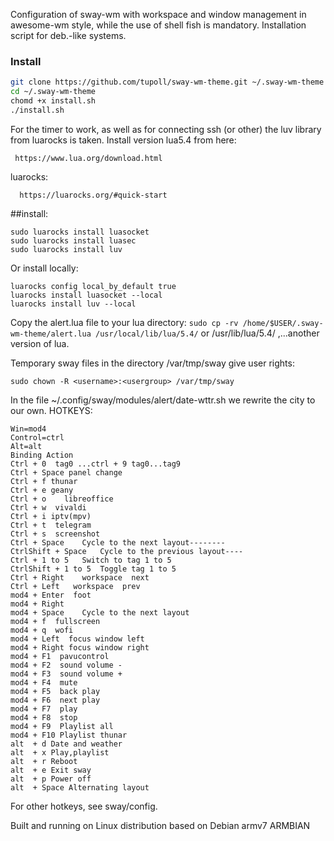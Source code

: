 Configuration of sway-wm with workspace and window management in awesome-wm style,
 while the use of shell fish is mandatory.
Installation script for deb.-like systems.
### Install

```bash
git clone https://github.com/tupoll/sway-wm-theme.git ~/.sway-wm-theme
cd ~/.sway-wm-theme
chomd +x install.sh
./install.sh
```

For the timer to work, as well as for connecting ssh (or other)
the luv library from luarocks is taken.
Install version lua5.4 from here:
```
 https://www.lua.org/download.html
``` 
luarocks:
```
  https://luarocks.org/#quick-start
```
##install:
```
sudo luarocks install luasocket
sudo luarocks install luasec
sudo luarocks install luv
```
Or install locally:
```
luarocks config local_by_default true
luarocks install luasocket --local
luarocks install luv --local
```
Copy the alert.lua file to your lua directory:
``
sudo cp -rv /home/$USER/.sway-wm-theme/alert.lua /usr/local/lib/lua/5.4/
``
or /usr/lib/lua/5.4/ ,...another version of lua.

Temporary sway files in the directory /var/tmp/sway
give user rights:
```
sudo chown -R <username>:<usergroup> /var/tmp/sway
```
In the file ~/.config/sway/modules/alert/date-wttr.sh we rewrite the city
to our own.
HOTKEYS:
```
Win=mod4
Control=ctrl
Alt=alt
Binding	Action
Ctrl + 0  tag0 ...ctrl + 9 tag0...tag9 
Ctrl + Space panel change
Ctrl + f thunar
Ctrl + e geany
Ctrl + o	libreoffice
Ctrl + w  vivaldi
Ctrl + i iptv(mpv)
Ctrl + t  telegram
Ctrl + s  screenshot
Ctrl + Space	Cycle to the next layout--------
CtrlShift + Space	Cycle to the previous layout----
Ctrl + 1 to 5	Switch to tag 1 to 5
CtrlShift + 1 to 5	Toggle tag 1 to 5
Ctrl + Right	workspace  next
Ctrl + Left   workspace  prev
mod4 + Enter  foot
mod4 + Right  
mod4 + Space	Cycle to the next layout
mod4 + f  fullscreen
mod4 + q  wofi
mod4 + Left  focus window left
mod4 + Right focus window right
mod4 + F1  pavucontrol
mod4 + F2  sound volume -
mod4 + F3  sound volume +
mod4 + F4  mute
mod4 + F5  back play
mod4 + F6  next play
mod4 + F7  play
mod4 + F8  stop
mod4 + F9  Playlist all 
mod4 + F10 Playlist thunar
alt  + d Date and weather
alt  + x Play,playlist
alt  + r Reboot
alt  + e Exit sway
alt  + p Power off
alt  + Space Alternating layout
```
For other hotkeys, see sway/config.

Built and running on Linux distribution based on Debian armv7
ARMBIAN
